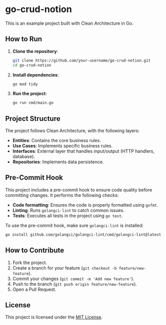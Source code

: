  # go-crud-notion

 This is an example project built with Clean Architecture in Go.

 ## How to Run

 1. **Clone the repository**:
    ```bash
    git clone https://github.com/your-username/go-crud-notion.git
    cd go-crud-notion
    ```

 2. **Install dependencies**:
    ```bash
    go mod tidy
    ```

 3. **Run the project**:
    ```bash
    go run cmd/main.go
    ```


 ## Project Structure

 The project follows Clean Architecture, with the following layers:

 - **Entities**: Contains the core business rules.
 - **Use Cases**: Implements specific business rules.
 - **Interfaces**: External layer that handles input/output (HTTP handlers, database).
 - **Repositories**: Implements data persistence.

 ## Pre-Commit Hook

 This project includes a pre-commit hook to ensure code quality before committing changes. It performs the following checks:

 - **Code formatting**: Ensures the code is properly formatted using `gofmt`.
 - **Linting**: Runs `golangci-lint` to catch common issues.
 - **Tests**: Executes all tests in the project using `go test`.

 To use the pre-commit hook, make sure `golangci-lint` is installed:
 ```bash
 go install github.com/golangci/golangci-lint/cmd/golangci-lint@latest
 ```

 ## How to Contribute

 1. Fork the project.
 2. Create a branch for your feature (`git checkout -b feature/new-feature`).
 3. Commit your changes (`git commit -m 'Add new feature'`).
 4. Push to the branch (`git push origin feature/new-feature`).
 5. Open a Pull Request.

 ## License

 This project is licensed under the [MIT License](LICENSE).